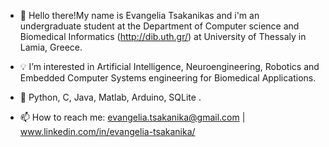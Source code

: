 - 👋 Hello there!My name is Evangelia Tsakanikas and i'm an undergraduate student at the Department of Computer science and Biomedical Informatics (http://dib.uth.gr/) 
at University of Thessaly in Lamia, Greece.
- 💡 I’m interested in Artificial Intelligence, Neuroengineering, Robotics and Embedded Computer Systems engineering for Biomedical Applications.
- 🚀 Python,  C,  Java,  Matlab,  Arduino,  SQLite .

- 📫 How to reach me: evangelia.tsakanika@gmail.com | www.linkedin.com/in/evangelia-tsakanika/

<!---
etsakanika/etsakanika is a ✨ special ✨ repository because its `README.md` (this file) appears on your GitHub profile.
You can click the Preview link to take a look at your changes.
--->
